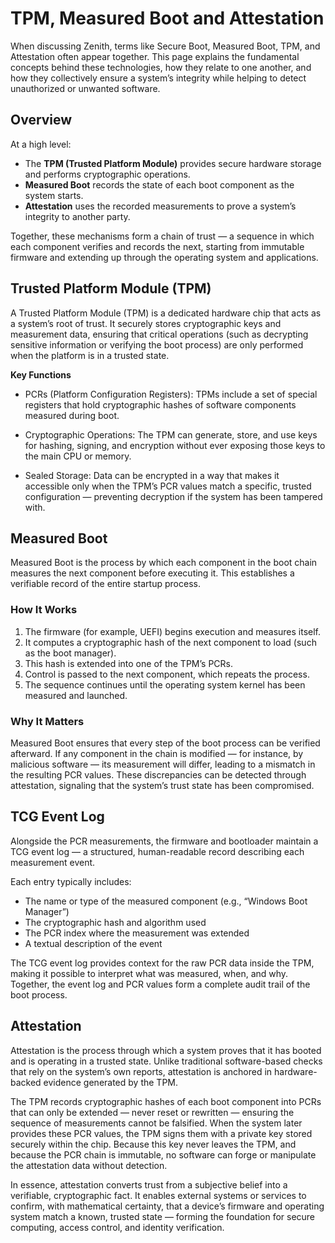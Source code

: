 # TPM, Measured Boot and Attestation
When discussing Zenith, terms like Secure Boot, Measured Boot, TPM, and Attestation often appear together.
This page explains the fundamental concepts behind these technologies, how they relate to one another, and how they collectively ensure a system’s integrity while helping to detect unauthorized or unwanted software.

## Overview
At a high level:
- The **TPM (Trusted Platform Module)** provides secure hardware storage and performs cryptographic operations.
- **Measured Boot** records the state of each boot component as the system starts.
- **Attestation** uses the recorded measurements to prove a system’s integrity to another party.

Together, these mechanisms form a chain of trust — a sequence in which each component verifies and records the next, starting from immutable firmware and extending up through the operating system and applications.

## Trusted Platform Module (TPM)

A Trusted Platform Module (TPM) is a dedicated hardware chip that acts as a system’s root of trust. It securely stores cryptographic keys and measurement data, ensuring that critical operations (such as decrypting sensitive information or verifying the boot process) are only performed when the platform is in a trusted state.

**Key Functions**
- PCRs (Platform Configuration Registers):
  TPMs include a set of special registers that hold cryptographic hashes of software components measured during boot.

- Cryptographic Operations:
  The TPM can generate, store, and use keys for hashing, signing, and encryption without ever exposing those keys to the main CPU or memory.

- Sealed Storage:
  Data can be encrypted in a way that makes it accessible only when the TPM’s PCR values match a specific, trusted configuration — preventing decryption if the system has been tampered with.

## Measured Boot

Measured Boot is the process by which each component in the boot chain measures the next component before executing it.
This establishes a verifiable record of the entire startup process.

### How It Works
1. The firmware (for example, UEFI) begins execution and measures itself.
2. It computes a cryptographic hash of the next component to load (such as the boot manager).
3. This hash is extended into one of the TPM’s PCRs.
4. Control is passed to the next component, which repeats the process.
5. The sequence continues until the operating system kernel has been measured and launched.

### Why It Matters

Measured Boot ensures that every step of the boot process can be verified afterward.
If any component in the chain is modified — for instance, by malicious software — its measurement will differ, leading to a mismatch in the resulting PCR values. These discrepancies can be detected through attestation, signaling that the system’s trust state has been compromised.

## TCG Event Log

Alongside the PCR measurements, the firmware and bootloader maintain a TCG event log — a structured, human-readable record describing each measurement event.

Each entry typically includes:
- The name or type of the measured component (e.g., “Windows Boot Manager”)
- The cryptographic hash and algorithm used
- The PCR index where the measurement was extended
- A textual description of the event

The TCG event log provides context for the raw PCR data inside the TPM, making it possible to interpret what was measured, when, and why. Together, the event log and PCR values form a complete audit trail of the boot process.

## Attestation
Attestation is the process through which a system proves that it has booted and is operating in a trusted state.
Unlike traditional software-based checks that rely on the system’s own reports, attestation is anchored in hardware-backed evidence generated by the TPM.

The TPM records cryptographic hashes of each boot component into PCRs that can only be extended — never reset or rewritten — ensuring the sequence of measurements cannot be falsified. When the system later provides these PCR values, the TPM signs them with a private key stored securely within the chip. Because this key never leaves the TPM, and because the PCR chain is immutable, no software can forge or manipulate the attestation data without detection.

In essence, attestation converts trust from a subjective belief into a verifiable, cryptographic fact. It enables external systems or services to confirm, with mathematical certainty, that a device’s firmware and operating system match a known, trusted state — forming the foundation for secure computing, access control, and identity verification.